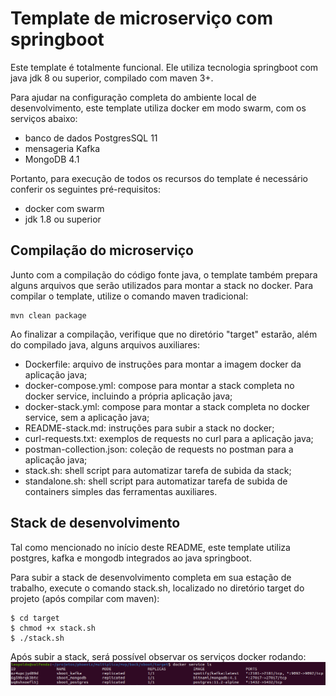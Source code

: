 # Template de microserviço com springboot
Este template é totalmente funcional. Ele utiliza tecnologia springboot com java jdk 8 ou superior, compilado com maven 3+. 

Para ajudar na configuração completa do ambiente local de desenvolvimento, este template utiliza docker em modo swarm, com os serviços abaixo:
- banco de dados PostgresSQL 11
- mensageria Kafka
- MongoDB 4.1

Portanto, para execução de todos os recursos do template é necessário conferir os seguintes pré-requisitos:
- docker com swarm
- jdk 1.8 ou superior

## Compilação do microserviço
Junto com a compilação do código fonte java, o template também prepara alguns arquivos que serão utilizados para montar a stack no docker. 
Para compilar o template, utilize o comando maven tradicional:

```
mvn clean package
```

Ao finalizar a compilação, verifique que no diretório "target" estarão, além do compilado java, alguns arquivos auxiliares:

- Dockerfile: arquivo de instruções para montar a imagem docker da aplicação java;
- docker-compose.yml: compose para montar a stack completa no docker service, incluindo a própria aplicação java;
- docker-stack.yml: compose para montar a stack completa no docker service, sem a aplicação java;
- README-stack.md: instruções para subir a stack no docker;
- curl-requests.txt: exemplos de requests no curl para a aplicação java;
- postman-collection.json: coleção de requests no postman para a aplicação java;
- stack.sh: shell script para automatizar tarefa de subida da stack;
- standalone.sh: shell script para automatizar tarefa de subida de containers simples das ferramentas auxiliares.

## Stack de desenvolvimento
Tal como mencionado no início deste README, este template utiliza postgres, kafka e mongodb integrados ao java springboot.

Para subir a stack de desenvolvimento completa em sua estação de trabalho, execute o comando stack.sh, localizado no diretório target do projeto (após compilar com maven):

```
$ cd target
$ chmod +x stack.sh
$ ./stack.sh
```
Após subir a stack, será possível observar os serviços docker rodando:
![docker.services](docker.services.png)
